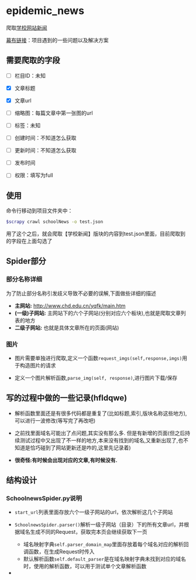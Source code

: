 # epidemic_news

爬取[学校网站新闻](http://www.chd.edu.cn/yqfk/)

[幕布链接](https://mubu.com/doc/2MY36Dq0r2u)：项目遇到的一些问题以及解决方案



## 需要爬取的字段

- [ ] 栏目ID：未知
- [x] 文章标题
- [x] 文章url
- [ ] 缩略图：每篇文章中第一张图的url
- [ ] 标签：未知
- [ ] 创建时间：不知道怎么获取
- [ ] 更新时间：不知道怎么获取
- [ ] 发布时间
- [ ] 权限：填写为full



## 使用

命令行移动到项目文件夹中：

```bash
$scrapy crawl schoolNews -o test.json
```

用了这个之后，就会爬取【学校新闻】版块的内容到test.json里面，目前爬取到的字段在上面勾选了

## Spider部分

### 部分名称详细

为了防止部分名称引发歧义导致不必要的误解,下面做些详细的描述

- **主网站:** http://www.chd.edu.cn/yqfk/main.htm
- **(一级)子网站:** 主网站下的六个子网站(分别对应六个板块),也就是爬取文章列表的地方
- **二级子网站:** 也就是具体文章所在的页面(网站)

### 图片

- 图片需要单独进行爬取,定义一个函数`request_imgs(self,response,imgs)`用于构造图片的请求

- 定义一个图片解析函数,`parse_img(self, response)`,进行图片下载/保存

## 写的过程中做的一些记录(hfldqwe)

- 解析函数里面还是有很多代码都是重复了(比如标题,索引,版块名称这些地方),可以进行一波修改(等写完了再改吧)

- 之前找里面域名可能出了点问题,其实没有那么多. 但是有新增的页面(但之后持续测试过程中又出现了不一样的地方,本来没有找到的域名,又重新出现了,也不知道是恰巧碰到了网站更新还是咋的,这里先记录着)

- **很奇怪:有时候会出现对应的文章,有时候没有.**



## 结构设计

### SchoolnewsSpider.py说明

- `start_url`列表里面存放六个一级子网站的url，依次解析这几个子网站

- `SchoolnewsSpider.parser()`解析一级子网站（目录）下的所有文章url，并根据域名生成不同的Request，获取完本页会继续获取下一页
  - 域名映射字典`self.parser_domain_map`里面存放着每个域名对应的解析回调函数，在生成Request时传入
  - 默认解析函数`self.default_parser`是在域名映射字典未找到对应的域名时，使用的解析函数，可以用于测试单个文章解析函数
- 